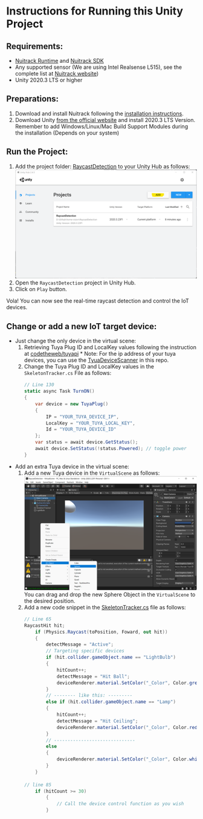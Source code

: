 # Instructions for Running this Unity Project

## Requirements:
* [Nuitrack Runtime](/Platforms) and [Nuitrack SDK](https://github.com/3DiVi/nuitrack-sdk)
* Any supported sensor (We are using Intel Realsense L515), see the complete list at [Nuitrack website](https://nuitrack.com/#sensors))
* Unity 2020.3 LTS or higher

## Preparations:
1. Download and install Nuitrack following the [installation instructions](https://github.com/3DiVi/nuitrack-sdk/blob/master/doc/Install.md). 
1. Download Unity [from the official website](https://unity3d.com/get-unity/download) and install 2020.3 LTS Version. Remember to add Windows/Linux/Mac Build Support Modules during the installation (Depends on your system)

## Run the Project:
1. Add the project folder: [RaycastDetection](../RaycastDetection) to your Unity Hub as follows:
  ![image](../doc/capture_1.png)
1. Open the `RaycastDetection` project in Unity Hub.
1. Click on `Play` button.

Vola! You can now see the real-time raycast detection and control the IoT devices.

## Change or add a new IoT target device:
* Just change the only device in the virtual scene:
    1. Retrieving Tuya Plug ID and LocalKey values following the instruction at [codetheweb/tuyapi](https://github.com/codetheweb/tuyapi/blob/master/docs/SETUP.md)
      * Note: For the ip address of your tuya devices, you can use the [TyuaDeviceScanner](../TuyaDeviceScanner) in this repo.
    1. Change the Tuya Plug ID and LocalKey values in the `SkeletonTracker.cs` File as follows:
        ```C#
        // Line 130
        static async Task TurnON()
        {
            var device = new TuyaPlug()
            {
                IP = "YOUR_TUYA_DEVICE_IP",
                LocalKey = "YOUR_TUYA_LOCAL_KEY",
                Id = "YOUR_TUYA_DEVICE_ID"
            };
            var status = await device.GetStatus();
            await device.SetStatus(!status.Powered); // toggle power
        }
        ```
* Add an extra Tuya device in the virtual scene:
    1. Add a new Tuya device in the `VirtualScene` as follows:
    ![image](../doc/capture_2.png)
       You can drag and drop the new Sphere Object in the `VirtualScene` to the desired position.
    1. Add a new code snippet in the [SkeletonTracker.cs](./Assets/SkeletonTracker.cs) file as follows:
        ```C#
        // Line 65
        RaycastHit hit;
            if (Physics.Raycast(toPosition, Foward, out hit))
            {
                detectMessage = "Active";
                // Targeting specific devices
                if (hit.collider.gameObject.name == "LightBulb")
                {
                    hitCount++;
                    detectMessage = "Hit Ball";
                    deviceRenderer.material.SetColor("_Color", Color.green);
                }
                // -------- like this: ---------
                else if (hit.collider.gameObject.name == "Lamp")
                {
                    hitCount++;
                    detectMessage = "Hit Ceiling";
                    deviceRenderer.material.SetColor("_Color", Color.red);
                }
                // ------------------------------
                else
                {
                    deviceRenderer.material.SetColor("_Color", Color.white);
                }
            }
            
       // line 85
            if (hitCount >= 30)
                {
                    // Call the device control function as you wish
                }
        ```
